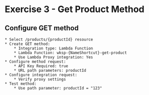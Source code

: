 # Exercise 3 - Get Product Method

## Configure GET method
    * Select /products/{productId} resource
    * Create GET method:
        * Integration type: Lambda Function
        * Lambda Function: wksp-{NameShortcut}-get-product
        * Use Lambda Proxy integration: Yes
    * Configure method request:
        * API Key Required: true
        * URL path parameters: productId
    * Configure integration request:
        * Verify proxy settings
    * Test method:
        * Use path parameter: productId = "123"